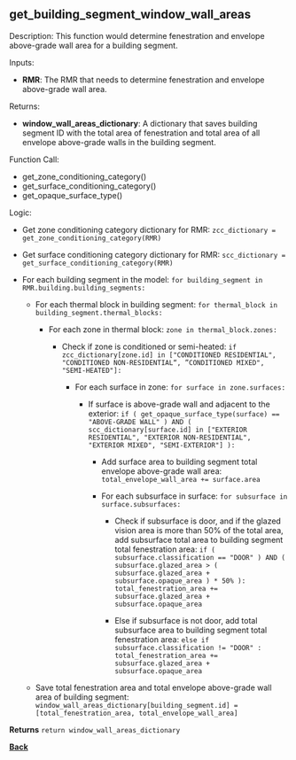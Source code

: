
## get_building_segment_window_wall_areas

Description: This function would determine fenestration and envelope above-grade wall area for a building segment.  

Inputs:
  - **RMR**: The RMR that needs to determine fenestration and envelope above-grade wall area.  

Returns:

- **window_wall_areas_dictionary**: A dictionary that saves building segment ID with the total area of fenestration and total area of all envelope above-grade walls in the building segment.

Function Call:

- get_zone_conditioning_category()
- get_surface_conditioning_category()
- get_opaque_surface_type()

Logic:

- Get zone conditioning category dictionary for RMR: `zcc_dictionary = get_zone_conditioning_category(RMR)`

- Get surface conditioning category dictionary for RMR: `scc_dictionary = get_surface_conditioning_category(RMR)`

- For each building segment in the model: `for building_segment in RMR.building.building_segments:`

  - For each thermal block in building segment: `for thermal_block in building_segment.thermal_blocks:`

    - For each zone in thermal block: `zone in thermal_block.zones:`

      - Check if zone is conditioned or semi-heated: `if zcc_dictionary[zone.id] in ["CONDITIONED RESIDENTIAL", "CONDITIONED NON-RESIDENTIAL“, ”CONDITIONED MIXED", "SEMI-HEATED"]:`

        - For each surface in zone: `for surface in zone.surfaces:`

          - If surface is above-grade wall and adjacent to the exterior: `if ( get_opaque_surface_type(surface) == "ABOVE-GRADE WALL" ) AND ( scc_dictionary[surface.id] in ["EXTERIOR RESIDENTIAL", "EXTERIOR NON-RESIDENTIAL", "EXTERIOR MIXED", "SEMI-EXTERIOR"] ):`  

            - Add surface area to building segment total envelope above-grade wall area: `total_envelope_wall_area += surface.area`

            - For each subsurface in surface: `for subsurface in surface.subsurfaces:`  

              - Check if subsurface is door, and if the glazed vision area is more than 50% of the total area, add subsurface total area to building segment total fenestration area: `if ( subsurface.classification == "DOOR" ) AND ( subsurface.glazed_area > ( subsurface.glazed_area + subsurface.opaque_area ) * 50% ): total_fenestration_area += subsurface.glazed_area + subsurface.opaque_area`  

              - Else if subsurface is not door, add total subsurface area to building segment total fenestration area: `else if subsurface.classification != "DOOR" : total_fenestration_area += subsurface.glazed_area + subsurface.opaque_area`

  - Save total fenestration area and total envelope above-grade wall area of building segment: `window_wall_areas_dictionary[building_segment.id] = [total_fenestration_area, total_envelope_wall_area]`

**Returns** `return window_wall_areas_dictionary`  

**[Back](../_toc.md)**
